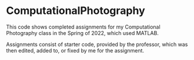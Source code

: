 # ComputationalPhotography

This code shows completed assignments for my Computational Photography class in the Spring of 2022, which used MATLAB.

Assignments consist of starter code, provided by the professor, which was then edited, added to, or fixed by me for the assignment.
